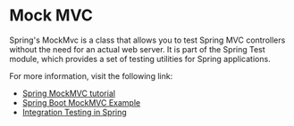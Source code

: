 # Mock MVC

Spring's MockMvc is a class that allows you to test Spring MVC controllers without the need for an actual web server. It is part of the Spring Test module, which provides a set of testing utilities for Spring applications.

For more information, visit the following link:

- [Spring MockMVC tutorial](https://zetcode.com/spring/mockmvc/)
- [Spring Boot MockMVC Example](https://howtodoinjava.com/spring-boot2/testing/spring-boot-mockmvc-example/)
- [Integration Testing in Spring](https://baeldung.com/integration-testing-in-spring)
